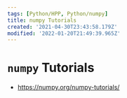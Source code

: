 ```yaml
---
tags: [Python/HPP, Python/numpy]
title: numpy Tutorials
created: '2021-04-30T23:43:58.179Z'
modified: '2022-01-20T21:49:39.965Z'
---
```


# `numpy` Tutorials

* https://numpy.org/numpy-tutorials/

